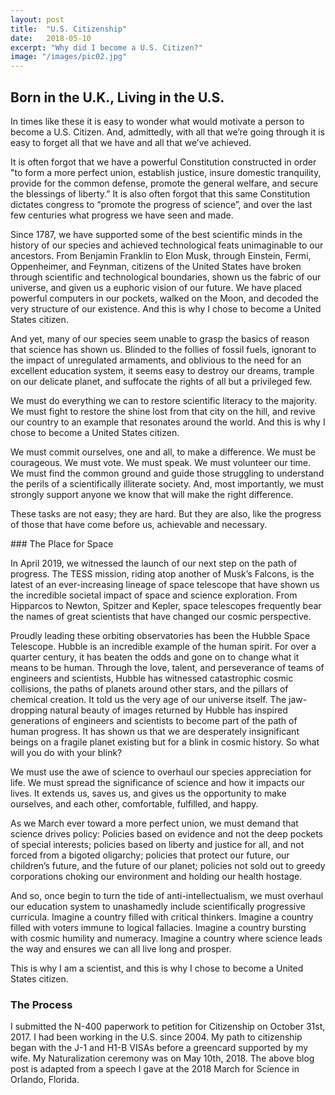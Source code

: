 ```yaml
---
layout: post
title:  "U.S. Citizenship"
date:   2018-05-10
excerpt: "Why did I become a U.S. Citizen?"
image: "/images/pic02.jpg"
---
```


## Born in the U.K., Living in the U.S.
<p>
In times like these it is easy to wonder what would motivate a person to become a U.S. Citizen. And, admittedly, with all that we’re going through it is easy to forget all that we have and all that we’ve achieved.
</p>
<p>
It is often forgot that we have a powerful Constitution constructed in order "to form a more perfect union, establish justice, insure domestic tranquility, provide for the common defense, promote the general welfare, and secure the blessings of liberty.” It is also often forgot that this same Constitution dictates congress to “promote the progress of science”, and over the last few centuries what progress we have seen and made.
</p>
<p>
Since 1787, we have supported some of the best scientific minds in the history of our species and achieved technological feats unimaginable to our ancestors. From Benjamin Franklin to Elon Musk, through Einstein, Fermi, Oppenheimer, and Feynman, citizens of the United States have broken through scientific and technological boundaries, shown us the fabric of our universe, and given us a euphoric vision of our future. We have placed powerful computers in our pockets, walked on the Moon, and decoded the very structure of our existence. And this is why I chose to become a United States citizen.
</p>
<p>
And yet, many of our species seem unable to grasp the basics of reason that science has shown us. Blinded to the follies of fossil fuels, ignorant to the impact of unregulated armaments, and oblivious to the need for an excellent education system, it seems easy to destroy our dreams, trample on our delicate planet, and suffocate the rights of all but a privileged few.
</p>
<p>
We must do everything we can to restore scientific literacy to the majority. We must fight to restore the shine lost from that city on the hill, and revive our country to an example that resonates around the world. And this is why I chose to become a United States citizen.
</p>
<p>
We must commit ourselves, one and all, to make a difference. We must be courageous. We must vote. We must speak. We must volunteer our time. We must find the common ground and guide those struggling to understand the perils of a scientifically illiterate society. And, most importantly, we must strongly support anyone we know that will make the right difference.
</p>
<p>
These tasks are not easy; they are hard. But they are also, like the progress of those that have come before us, achievable and necessary.
</p>
### The Place for Space
<p>
In April 2019, we witnessed the launch of our next step on the path of progress. The TESS mission, riding atop another of Musk’s Falcons, is the latest of an ever-increasing lineage of space telescope that have shown us the incredible societal impact of space and science exploration. From Hipparcos to Newton, Spitzer and Kepler, space telescopes frequently bear the names of great scientists that have changed our cosmic perspective.
</p>
<p>
Proudly leading these orbiting observatories has been the Hubble Space Telescope. Hubble is an incredible example of the human spirit. For over a quarter century, it has beaten the odds and gone on to change what it means to be human. Through the love, talent, and perseverance of teams of engineers and scientists, Hubble has witnessed catastrophic cosmic collisions, the paths of planets around other stars, and the pillars of chemical creation. It told us the very age of our universe itself. The jaw-dropping natural beauty of images returned by Hubble has inspired generations of engineers and scientists to become part of the path of human progress. It has shown us that we are desperately insignificant beings on a fragile planet existing but for a blink in cosmic history. So what will you do with your blink?
</p>
<p>
We must use the awe of science to overhaul our species appreciation for life. We must spread the significance of science and how it impacts our lives. It extends us, saves us, and gives us the opportunity to make ourselves, and each other, comfortable, fulfilled, and happy.
</p>
As we March ever toward a more perfect union, we must demand that science drives policy: Policies based on evidence and not the deep pockets of special interests; policies based on liberty and justice for all, and not forced from a bigoted oligarchy; policies that protect our future, our children’s future, and the future of our planet; policies not sold out to greedy corporations choking our environment and holding our health hostage.
</p>
<p>
And so, once begin to turn the tide of anti-intellectualism, we must overhaul our education system to unashamedly include scientifically progressive curricula. Imagine a country filled with critical thinkers. Imagine a country filled with voters immune to logical fallacies. Imagine a country bursting with cosmic humility and numeracy. Imagine a country where science leads the way and ensures we can all live long and prosper.
</p>
<p>
This is why I am a scientist, and this is why I chose to become a United States citizen.
</p>

### The Process
I submitted the N-400 paperwork to petition for Citizenship on October 31st, 2017. I had been working in the U.S. since 2004. My path to citizenship began with the J-1 and H1-B VISAs before a greencard supported by my wife. My Naturalization ceremony was on May 10th, 2018. The above blog post is adapted from a speech I gave at the 2018 March for Science in Orlando, Florida.
